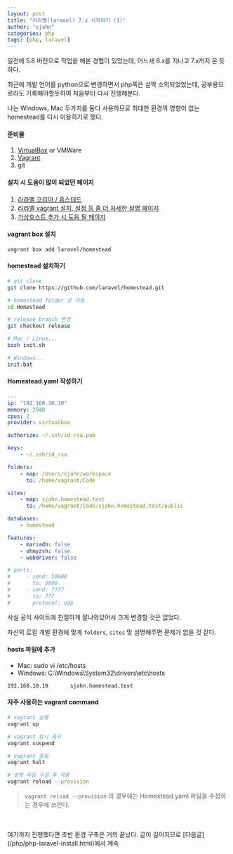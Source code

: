 ```yaml
---
layout: post
title: "라라벨(laravel) 7.x 시작하기 (1)"
author: "sjahn"
categories: php
tags: [php, laravel]
---
```


일전에 5.8 버전으로 작업을 해본 경험이 있었는데, 어느새 6.x를 지나고 7.x까지 온 듯하다.  

최근에 개발 언어를 python으로 변경하면서 php쪽은 살짝 소외되었었는데, 공부용으로라도 기록해야할듯하여 처음부터 다시 진행해본다.

나는 Windows, Mac 두가지를 둘다 사용하므로 최대한 환경의 영향이 없는 homestead를 다시 이용하기로 했다.  

#### 준비물
1. [VirtualBox](https://www.virtualbox.org/wiki/Downloads) or VMWare
2. [Vagrant](https://www.vagrantup.com/downloads.html)
3. git


#### 설치 시 도움이 많이 되었던 페이지
1. [라라벨 코리아 / 홈스테드](https://laravel.kr/docs/7.x/homestead)
2. [라라벨 vagrant 설치, 설정 등 좀 더 자세한 설명 페이지](https://dev-sunny-jinny.tistory.com/3)
3. [가상호스트 추가 시 도움 될 페이지](https://stackoverflow.com/questions/31139284/using-vagrant-and-homestead-for-multiple-sites-and-per-project-installation)


#### vagrant box 설치
`vagrant box add laravel/homestead`


#### homestead 설치하기
```sh
# git clone
git clone https://github.com/laravel/homestead.git

# homestead folder 로 이동
cd Homestead

# release branch 변경
git checkout release

# Mac / Linux...
bash init.sh

# Windows...
init.bat
```

#### Homestead.yaml 작성하기
```yaml
---
ip: "192.168.10.10"
memory: 2048
cpus: 2
provider: virtualbox

authorize: ~/.ssh/id_rsa.pub

keys:
    - ~/.ssh/id_rsa

folders:
    - map: /Users/sjahn/workspace
      to: /home/vagrant/Code

sites:
    - map: sjahn.homestead.test
      to: /home/vagrant/Code/sjahn.homestead.test/public

databases:
    - homestead

features:
    - mariadb: false
    - ohmyzsh: false
    - webdriver: false

# ports:
#     - send: 50000
#       to: 5000
#     - send: 7777
#       to: 777
#       protocol: udp
```

사실 공식 사이트에 친절하게 잘나와있어서 크게 변경할 것은 없었다.  


자신의 로컬 개발 환경에 맞게 `folders`, `sites` 맞 설명해주면 문제가 없을 것 같다.  


#### hosts 파일에 추가
- Mac: sudo vi /etc/hosts
- Windows: C:\Windows\System32\drivers\etc\hosts

```
192.168.10.10	    sjahn.homestead.test
```


#### 자주 사용하는 vagrant command
```sh
# vagrant 실행
vagrant up

# vagrant 일시 중지
vagrant suspend

# vagrant 종료
vagrant halt

# 설정 파일 수정 후 적용
vagrant reload --provision
```
> `vagrant reload --provision` 의 경우에는 Homestead.yaml 파일을 수정하는 경우에 쓰인다.  

<br>
<br>
여기까지 진행했다면 초반 환경 구축은 거의 끝났다.  
글이 길어지므로 [다음글](/php/php-laravel-install.html)에서 계속  